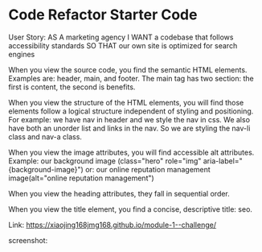 # Code Refactor Starter Code
User Story:
AS A marketing agency
I WANT a codebase that follows accessibility standards
SO THAT our own site is optimized for search engines


When you view the source code, you find the semantic HTML elements.
Examples are: header, main, and footer. The main tag has two section: the first is content, the second is benefits.

When you view the structure of the HTML elements, you will find those elements follow a logical structure independent of styling and positioning.
For example: we have nav in header and we style the nav in css. We also have both an unorder list and links in the nav. So we are styling the nav-li class and nav-a class.

When you view the image attributes, you will find accessible alt attributes.
Example: our background image (class="hero" role="img" aria-label="{background-image}")
or: our online reputation management image(alt="online reputation management")

When you view the heading attributes, they fall in sequential order.

When you view the title element, you find a concise, descriptive title: seo.

Link: https://xiaojing168jmg168.github.io/module-1--challenge/

screenshot: 